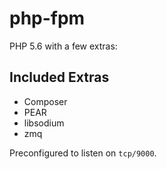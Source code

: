 php-fpm
=======

PHP 5.6 with a few extras:

Included Extras
---------------
* Composer
* PEAR
* libsodium
* zmq

Preconfigured to listen on ```tcp/9000```.
